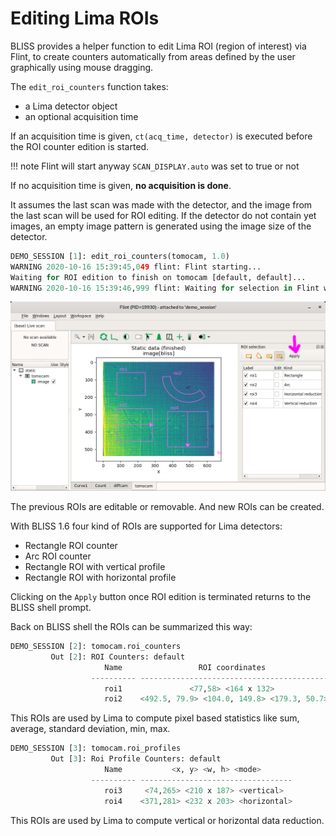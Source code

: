 # Editing Lima ROIs

BLISS provides a helper function to edit Lima ROI (region of interest) via Flint,
to create counters automatically from areas defined by the user graphically using
mouse dragging.

The `edit_roi_counters` function takes:
* a Lima detector object
* an optional acquisition time

If an acquisition time is given, `ct(acq_time, detector)` is executed before the
ROI counter edition is started.

!!! note
    Flint will start anyway `SCAN_DISPLAY.auto` was set to true or not

If no acquisition time is given, **no acquisition is done**.

It assumes the last scan was made with the detector, and the image from the
last scan will be used for ROI editing. If the detector do not contain yet
images, an empty image pattern is generated using the image size of the
detector.

```py
DEMO_SESSION [1]: edit_roi_counters(tomocam, 1.0)
WARNING 2020-10-16 15:39:45,049 flint: Flint starting...
Waiting for ROI edition to finish on tomocam [default, default]...
WARNING 2020-10-16 15:39:46,999 flint: Waiting for selection in Flint window.
```

![Screenshot](img/edit_roi_counters.png)

The previous ROIs are editable or removable. And new ROIs can be created.

With BLISS 1.6 four kind of ROIs are supported for Lima detectors:

- Rectangle ROI counter
- Arc ROI counter
- Rectangle ROI with vertical profile
- Rectangle ROI with horizontal profile

Clicking on the `Apply` button once ROI edition is terminated returns to the
BLISS shell prompt.

Back on BLISS shell the ROIs can be summarized this way:

```python
DEMO_SESSION [2]: tomocam.roi_counters
         Out [2]: ROI Counters: default
                     Name                 ROI coordinates
                  ---------- ------------------------------------------
                     roi1               <77,58> <164 x 132>
                     roi2    <492.5, 79.9> <104.0, 149.8> <179.3, 50.7>
```
This ROIs are used by Lima to compute pixel based statistics like sum,
average, standard deviation, min, max.

```python
DEMO_SESSION [3]: tomocam.roi_profiles
         Out [3]: Roi Profile Counters: default
                     Name           <x, y> <w, h> <mode>
                  ---------- ----------------------------------
                     roi3     <74,265> <210 x 187> <vertical>
                     roi4    <371,281> <232 x 203> <horizontal>
```
This ROIs are used by Lima to compute vertical or horizontal data reduction.
